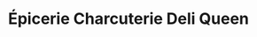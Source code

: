 ---
title: "Épicerie Charcuterie Deli Queen"
url: /montreal/epicerie-charcuterie-deli-queen/
shop: Metzgerei
---
